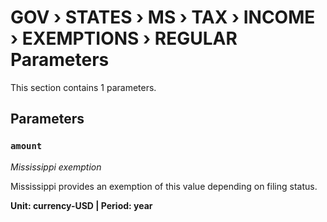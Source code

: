 # GOV › STATES › MS › TAX › INCOME › EXEMPTIONS › REGULAR Parameters

This section contains 1 parameters.

## Parameters

### `amount`
*Mississippi exemption*

Mississippi provides an exemption of this value depending on filing status.

**Unit: currency-USD | Period: year**

